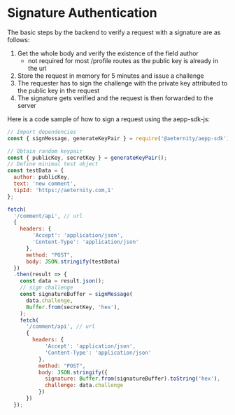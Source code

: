# Signature Authentication

The basic steps by the backend to verify a request with a signature are as follows:
1. Get the whole body and verify the existence of the field author
    - not required for most /profile routes as the public key is already in the url
1. Store the request in memory for 5 minutes and issue a challenge
1. The requester has to sign the challenge with the private key attributed to the public key in the request
1. The signature gets verified and the request is then forwarded to the server

Here is a code sample of how to sign a request using the aepp-sdk-js:
```javascript
// Import dependencies
const { signMessage, generateKeyPair } = require('@aeternity/aepp-sdk').Crypto;

// Obtain random keypair
const { publicKey, secretKey } = generateKeyPair();
// Define minimal test object
const testData = {
  author: publicKey,
  text: 'new comment',
  tipId: 'https://aeternity.com,1'
};

fetch(
  '/comment/api', // url
  {
    headers: {
        'Accept': 'application/json',
        'Content-Type': 'application/json'
      },
      method: "POST",
      body: JSON.stringify(testData)
  })
  .then(result => {
    const data = result.json();
    // sign challenge
    const signatureBuffer = signMessage(
      data.challenge,
      Buffer.from(secretKey, 'hex'),
    );
    fetch(
      '/comment/api', // url
      {
        headers: {
            'Accept': 'application/json',
            'Content-Type': 'application/json'
          },
          method: "POST",
          body: JSON.stringify({
            signature: Buffer.from(signatureBuffer).toString('hex'),
            challenge: data.challenge
          })
      })
  });
```
